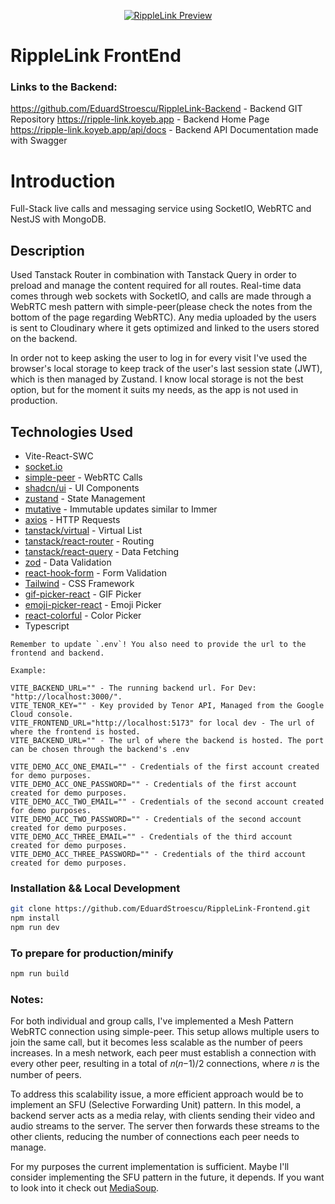 <p align="center">
  <a href="https://ripple-link.vercel.app/" target="blank"><img src="https://raw.githubusercontent.com/EduardStroescu/PubImages/main/WebsiteImages/rippleLink.jpg" alt="RippleLink Preview" /></a>
</p>

# RippleLink FrontEnd

### Links to the Backend:

https://github.com/EduardStroescu/RippleLink-Backend - Backend GIT Repository
https://ripple-link.koyeb.app - Backend Home Page
https://ripple-link.koyeb.app/api/docs - Backend API Documentation made with Swagger

# Introduction

Full-Stack live calls and messaging service using SocketIO, WebRTC and NestJS with MongoDB.

## Description

Used Tanstack Router in combination with Tanstack Query in order to preload and manage the content required for all routes. Real-time data comes through web sockets with SocketIO, and calls are made through a WebRTC mesh pattern with simple-peer(please check the notes from the bottom of the page regarding WebRTC). Any media uploaded by the users is sent to Cloudinary where it gets optimized and linked to the users stored on the backend.

In order not to keep asking the user to log in for every visit I've used the browser's local storage to keep track of the user's last session state (JWT), which is then managed by Zustand. I know local storage is not the best option, but for the moment it suits my needs, as the app is not used in production.

## Technologies Used

- Vite-React-SWC
- [socket.io](https://socket.io/)
- [simple-peer](https://github.com/feross/simple-peer) - WebRTC Calls
- [shadcn/ui](https://github.com/shadcn/ui) - UI Components
- [zustand](https://github.com/pmndrs/zustand) - State Management
- [mutative](https://github.com/unadlib/mutative) - Immutable updates similar to Immer
- [axios](https://github.com/axios/axios) - HTTP Requests
- [tanstack/virtual](https://github.com/TanStack/virtual) - Virtual List
- [tanstack/react-router](https://github.com/TanStack/router) - Routing
- [tanstack/react-query](https://github.com/TanStack/query) - Data Fetching
- [zod](https://github.com/colinhacks/zod) - Data Validation
- [react-hook-form](https://github.com/react-hook-form/react-hook-form) - Form Validation
- [Tailwind](https://tailwindcss.com/) - CSS Framework
- [gif-picker-react](https://github.com/MrBartusek/gif-picker-react) - GIF Picker
- [emoji-picker-react](https://github.com/ealush/emoji-picker-react) - Emoji Picker
- [react-colorful](https://github.com/omgovich/react-colorful) - Color Picker
- Typescript

```
Remember to update `.env`! You also need to provide the url to the frontend and backend.

Example:

VITE_BACKEND_URL="" - The running backend url. For Dev: "http://localhost:3000/".
VITE_TENOR_KEY="" - Key provided by Tenor API, Managed from the Google Cloud console.
VITE_FRONTEND_URL="http://localhost:5173" for local dev - The url of where the frontend is hosted.
VITE_BACKEND_URL="" - The url of where the backend is hosted. The port can be chosen through the backend's .env

VITE_DEMO_ACC_ONE_EMAIL="" - Credentials of the first account created for demo purposes.
VITE_DEMO_ACC_ONE_PASSWORD="" - Credentials of the first account created for demo purposes.
VITE_DEMO_ACC_TWO_EMAIL="" - Credentials of the second account created for demo purposes.
VITE_DEMO_ACC_TWO_PASSWORD="" - Credentials of the second account created for demo purposes.
VITE_DEMO_ACC_THREE_EMAIL="" - Credentials of the third account created for demo purposes.
VITE_DEMO_ACC_THREE_PASSWORD="" - Credentials of the third account created for demo purposes.

```

### Installation && Local Development

```bash
git clone https://github.com/EduardStroescu/RippleLink-Frontend.git
npm install
npm run dev
```

### To prepare for production/minify

```bash
npm run build
```

### Notes:

For both individual and group calls, I've implemented a Mesh Pattern WebRTC connection using simple-peer. This setup allows multiple users to join the same call, but it becomes less scalable as the number of peers increases. In a mesh network, each peer must establish a connection with every other peer, resulting in a total of 𝑛(𝑛−1)/2 connections, where 𝑛 is the number of peers.

To address this scalability issue, a more efficient approach would be to implement an SFU (Selective Forwarding Unit) pattern. In this model, a backend server acts as a media relay, with clients sending their video and audio streams to the server. The server then forwards these streams to the other clients, reducing the number of connections each peer needs to manage.

For my purposes the current implementation is sufficient. Maybe I'll consider implementing the SFU pattern in the future, it depends. If you want to look into it check out [MediaSoup](https://mediasoup.org/).
